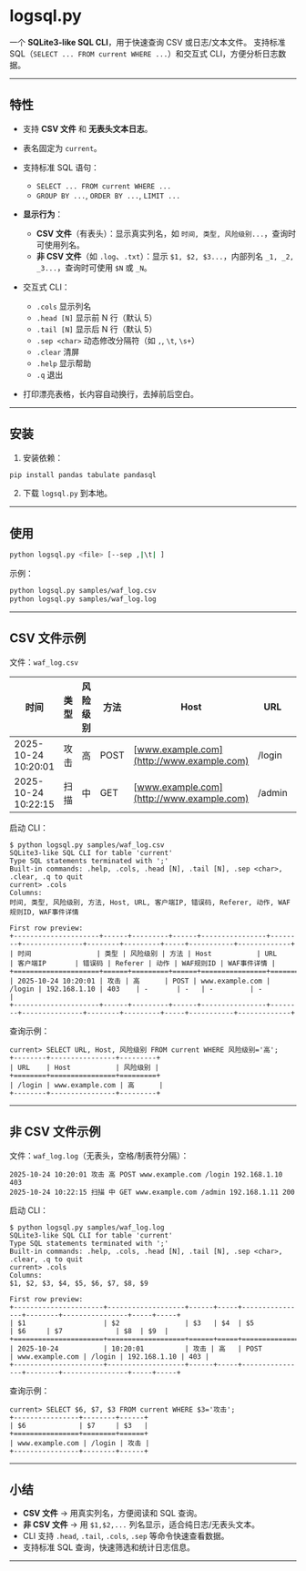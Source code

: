 # logsql.py

一个 **SQLite3-like SQL CLI**，用于快速查询 CSV 或日志/文本文件。
支持标准 SQL（`SELECT ... FROM current WHERE ...`）和交互式 CLI，方便分析日志数据。

---

## 特性

* 支持 **CSV 文件** 和 **无表头文本日志**。
* 表名固定为 `current`。
* 支持标准 SQL 语句：

  * `SELECT ... FROM current WHERE ...`
  * `GROUP BY ...`, `ORDER BY ...`, `LIMIT ...`
* **显示行为**：

  * **CSV 文件**（有表头）：显示真实列名，如 `时间, 类型, 风险级别...`，查询时可使用列名。
  * **非 CSV 文件**（如 `.log`、`.txt`）：显示 `$1, $2, $3...`，内部列名 `_1, _2, _3...`，查询时可使用 `$N` 或 `_N`。
* 交互式 CLI：

  * `.cols` 显示列名
  * `.head [N]` 显示前 N 行（默认 5）
  * `.tail [N]` 显示后 N 行（默认 5）
  * `.sep <char>` 动态修改分隔符（如 `,`, `\t`, `\s+`）
  * `.clear` 清屏
  * `.help` 显示帮助
  * `.q` 退出
* 打印漂亮表格，长内容自动换行，去掉前后空白。

---

## 安装

1. 安装依赖：

```bash
pip install pandas tabulate pandasql
```

2. 下载 `logsql.py` 到本地。

---

## 使用

```bash
python logsql.py <file> [--sep ,|\t| ]
```

示例：

```bash
python logsql.py samples/waf_log.csv
python logsql.py samples/waf_log.log
```

---

## CSV 文件示例

文件：`waf_log.csv`

| 时间                  | 类型 | 风险级别 | 方法   | Host                                      | URL    | 客户端IP        | 错误码 | Referer | 动作 | WAF规则ID | WAF事件详情 |
| ------------------- | -- | ---- | ---- | ----------------------------------------- | ------ | ------------ | --- | ------- | -- | ------- | ------- |
| 2025-10-24 10:20:01 | 攻击 | 高    | POST | [www.example.com](http://www.example.com) | /login | 192.168.1.10 | 403 | -       | -  | -       | -       |
| 2025-10-24 10:22:15 | 扫描 | 中    | GET  | [www.example.com](http://www.example.com) | /admin | 192.168.1.11 | 200 | -       | -  | -       | -       |

启动 CLI：

```text
$ python logsql.py samples/waf_log.csv
SQLite3-like SQL CLI for table 'current'
Type SQL statements terminated with ';'
Built-in commands: .help, .cols, .head [N], .tail [N], .sep <char>, .clear, .q to quit
current> .cols
Columns:
时间, 类型, 风险级别, 方法, Host, URL, 客户端IP, 错误码, Referer, 动作, WAF规则ID, WAF事件详情

First row preview:
+---------------------+------+---------+------+----------------+--------+---------------+--------+---------+-----+-----------+-------------+
| 时间                | 类型 | 风险级别 | 方法 | Host           | URL    | 客户端IP       | 错误码 | Referer | 动作 | WAF规则ID | WAF事件详情 |
+=====================+======+=========+======+================+========+===============+========+=========+=====+===========+=============+
| 2025-10-24 10:20:01 | 攻击 | 高      | POST | www.example.com | /login | 192.168.1.10 | 403    | -       | -   | -         | -           |
+---------------------+------+---------+------+----------------+--------+---------------+--------+---------+-----+-----------+-------------+
```

查询示例：

```text
current> SELECT URL, Host, 风险级别 FROM current WHERE 风险级别='高';
+--------+----------------+---------+
| URL    | Host           | 风险级别 |
+========+================+=========+
| /login | www.example.com | 高      |
+--------+----------------+---------+
```

---

## 非 CSV 文件示例

文件：`waf_log.log`（无表头，空格/制表符分隔）：

```
2025-10-24 10:20:01 攻击 高 POST www.example.com /login 192.168.1.10 403
2025-10-24 10:22:15 扫描 中 GET www.example.com /admin 192.168.1.11 200
```

启动 CLI：

```text
$ python logsql.py samples/waf_log.log
SQLite3-like SQL CLI for table 'current'
Type SQL statements terminated with ';'
Built-in commands: .help, .cols, .head [N], .tail [N], .sep <char>, .clear, .q to quit
current> .cols
Columns:
$1, $2, $3, $4, $5, $6, $7, $8, $9

First row preview:
+----------------------+-------------------+------+-----+----------------+--------+----------------+-----+-----+
| $1                   | $2                | $3   | $4  | $5             | $6     | $7             | $8  | $9  |
+======================+===================+======+=====+================+========+================+=====+=====+
| 2025-10-24           | 10:20:01          | 攻击 | 高   | POST           | www.example.com | /login | 192.168.1.10 | 403 |
+----------------------+-------------------+------+-----+----------------+--------+----------------+-----+-----+
```

查询示例：

```text
current> SELECT $6, $7, $3 FROM current WHERE $3='攻击';
+----------------+--------+------+
| $6             | $7     | $3   |
+================+========+======+
| www.example.com | /login | 攻击 |
+----------------+--------+------+
```

---

## 小结

* **CSV 文件** → 用真实列名，方便阅读和 SQL 查询。
* **非 CSV 文件** → 用 `$1,$2,...` 列名显示，适合纯日志/无表头文本。
* CLI 支持 `.head`, `.tail`, `.cols`, `.sep` 等命令快速查看数据。
* 支持标准 SQL 查询，快速筛选和统计日志信息。

---
